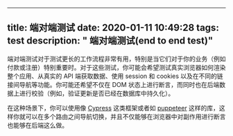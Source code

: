 
---
title: 端对端测试
date: 2020-01-11 10:49:28
tags: test
description: " 端对端测试(end to end test)"
---

端对端测试对于测试更长的工作流程非常有用，特别是当它们对于你的业务（例如付款或注册）特别重要时。对于这些测试，你可能会希望测试真实浏览器如何渲染整个应用、从真实的 API 端获取数据、使用 session 和 cookies 以及在不同的链接间导航等功能。你可能还希望不仅在 DOM 状态上进行断言，而同时也在后端数据上进行校验（例如，验证更新是否已经在数据库中持久化）。

在这种场景下，你可以使用像  [Cypress](https://www.cypress.io/)  这类框架或者如  [puppeteer](https://github.com/GoogleChrome/puppeteer)  这样的库，这样你就可以在多个路由之间导航切换，并且不仅能够在浏览器中对副作用进行断言也能够在后端这么做。
